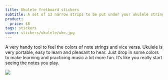 ```yaml
---
title: Ukulele fretboard stickers
subtitle: A set of 13 narrow strips to be put under your ukulele strings plus a set of 12 circular notes for the side of it’s neck
product:
  price: $8
tags: stickers
cover: stickers/ukulele/uke.jpg
---
```


A very handy tool to feel the colors of note strings and vice versa. Ukulele is very portable, easy to learn and pleasant to hear. Just drop in some colors to make learning and practicing music a lot more fun. It’s like you really start seeing the notes you play.

<img src="/media/stickers/ukulele/side.jpg">